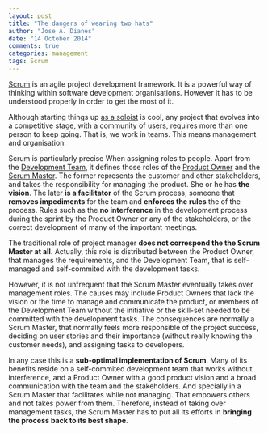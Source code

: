 ```yaml
---
layout: post
title: "The dangers of wearing two hats"
author: "Jose A. Dianes"
date: "14 October 2014"
comments: true
categories: management
tags: Scrum
---
```


[Scrum](http://en.wikipedia.org/wiki/Scrum_(software_development)) is an agile project development framework. It is a powerful way of thinking within software development organisations. However it has to be understood properly in order to get the most of it.   

Although starting things up [as a soloist](/about) is cool, any project that evolves into a competitive stage, with a community of users, requires more than one person to keep going. That is, we work in teams. This means management and organisation.  

Scrum is particularly precise When assigning roles to people. Apart from the [Development Team](http://en.wikipedia.org/wiki/Scrum_(software_development)#Development_Team), it defines those roles of the [Product Owner](http://en.wikipedia.org/wiki/Scrum_(software_development)#Product_Owner) and the [Scrum Master](http://en.wikipedia.org/wiki/Scrum_(software_development)#Scrum_Master). The former represents the customer and other stakeholders, and takes the responsibility for managing the product. She or he has **the vision**. The later **is a facilitator** of the Scrum process, someone that **removes impediments** for the team and **enforces the rules** the of the process. Rules such as the **no interference** in the development process during the sprint by the Product Owner or any of the stakeholders, or the correct development of many of the important meetings.  

The traditional role of project manager **does not correspond the the Scrum Master at all**. Actually, this role is distributed between the Product Owner, that manages the requirements, and the Development Team, that is self-managed and self-commited with the development tasks.

However, it is not unfrequent that the Scrum Master eventually takes over management roles. The causes may include Product Owners that lack the vision or the time to manage and communicate the product, or members of the Development Team without the initiative or the skill-set needed to be committed with the development tasks. The consequences are normally a Scrum Master, that normally feels more responsible of the project success, deciding on user stories and their importance (without really knowing the customer needs), and assigning tasks to developers.  

In any case this is a **sub-optimal implementation of Scrum**. Many of its benefits reside on a self-commited development team that works without interference, and a Product Owner with a good product vision and a broad communication with the team and the stakeholders. And specially in a Scrum Master that facilitates while not managing. That empowers others and not takes power from them. Therefore, instead of taking over management tasks, the Scrum Master has to put all its efforts in **bringing the process back to its best shape**.  
 

